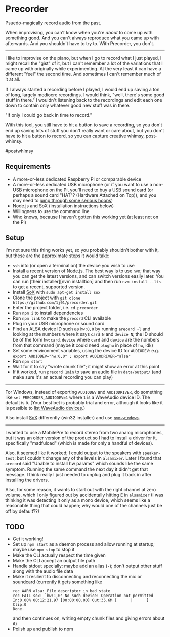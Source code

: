 
# Precorder

Psuedo-magically record audio from the past.

When improvising, you can't know when you're *about* to come up with something good.
And you can't always reproduce what you came up with afterwards.
And you shouldn't have to try to.
With Precorder, you don't.

-----

I like to improvise on the piano,
but when I go to record what I just played,
I might recall the "gist" of it,
but I can't remember a lot of the variations
that I came up with originally while experimenting.
At the very least it can have a different "feel" the second time.
And sometimes I can't remember much of it at all.

If I always started a recording before I played,
I would end up saving a ton of long, largely  mediocre recordings.
I would think, "well, there's some good stuff in there."
I wouldn't listening back to the recordings and edit each one down to contain only whatever good new stuff was in there.

"If only I could go back in time to record."

With this tool, you still have to hit a button to save a recording,
so you don't end up saving lots of stuff you don't really want or care about,
but you don't have to hit a button to record,
so you can capture creative whimsy, post-whimsy.

\#postwhimsy


## Requirements

* A more-or-less dedicated Raspberry Pi or comparable device
* A more-or-less dedicated USB microphone
(or if you want to use a non-USB microphone on the Pi,
you'll need to buy a USB sound card (or perhaps a sound card "HAT"? (Hardware Attached on Top)),
and you may need to [jump through some serious hoops](http://www.g7smy.co.uk/2013/08/recording-sound-on-the-raspberry-pi/))
* Node.js and SoX (installation instructions below)
* Willingness to use the command line
* Who knows, because I haven't gotten this working yet (at least not on the Pi)


## Setup

I'm not sure this thing works yet, so you probably shouldn't bother with it,
but these are the approximate steps it would take:

* `ssh` into (or open a terminal on) the device you wish to use
* Install a recent version of [Node.js][].
The best way is to use [`nvm`][nvm]; that way you can get the latest versions, and can switch versions easily later.
You can run [their installer][nvm installtion] and then run `nvm install --lts` to get a recent, supported version.
* Install [SoX][] with `sudo apt-get install sox`
* Clone the project with `git clone https://github.com/1j01/precorder.git`
* Enter the project folder, i.e. `cd precorder`
* Run `npm i` to install dependencies
* Run `npm link` to make the `precord` CLI available
* Plug in your USB microphone or sound card
* Find an ALSA device ID such as `hw:0,0`
by running `arecord -l` and looking at the numbers where it says `card N` and `device N`;
the ID should be of the form `hw:card,device` where `card` and `device` are the numbers from that command
(maybe it could need `plughw` in place of `hw`, idk)
* Set some environment variables, using the device ID for `AUDIODEV`:
e.g. `export AUDIODEV="hw:0,0" ; export AUDIODRIVER="alsa"`
* Run `npm start`
* Wait for it to say "wrote chunk file"; it might show an error at this point
* If it worked, run `precord 1min` to save an audio file in `data/output/`
(and make sure it's an actual recording you can play)

-----

For Windows, instead of exporting `AUDIODEV` and `AUDIODRIVER`,
do something like `set PRECORDER_AUDIODEV=1`
where `1` is a WaveAudio device ID.
The default is `0`.
(Your best bet is probably trial and error,
although it looks like it is possible to [list WaveAudio devices](https://stackoverflow.com/a/7890841/2624876).)

Also install [SoX][] differently (win32 installer) and use [`nvm-windows`](https://github.com/coreybutler/nvm-windows).

-----

I wanted to use a MobilePre to record stereo from two analog microphones,
but it was an older version of the product so I had to install a driver for it,
specifically "madfuload" (which is made for only a handful of devices).

Also, it seemed like it worked; I could output to the speakers with `speaker-test`;
but I couldn't change any of the levels in `alsamixer`.
Later I found that `arecord` said "Unable to install hw params" which sounds like the same symptom.
Running the same command the next day it didn't get that message.
I think really I just needed to unplug and plug it back in after installing the drivers.

Also, for some reason, it wants to start out with the right channel at zero volume,
which I only figured out by accidentally hitting <kbd>E</kbd> in `alsamixer`
(I was thinking it was detecting it only as a mono device,
which seems like a reasonable thing that could happen;
why would one of the channels just be off by default??)


## TODO

* Get it working!
* Set up `npm start` as a daemon process and allow running at startup; maybe use `npm stop` to stop it
* Make the CLI actually respect the time given
* Make the CLI accept an output file path
* Handle stdout specially: maybe add an alias (`-`); don't output other stuff along with the audio file data
* Make it resilient to disconnecting and reconnecting the mic or soundcard
	(currently it gets something like
	```
	rec WARN alsa: File descriptor in bad state
	rec FAIL sox: `hw:1,0' No such device: Operation not permitted
	In:0.00% 00:12:21.97 [00:00:00.00] Out:35.6M [      |      ]        Clip:0
	Done.
	```
	and then continues on, writing empty chunk files and giving errors about it)
* Polish up and publish to npm

[Node.js]: https://nodejs.org/
[nvm]: https://github.com/creationix/nvm
[nvm installation]: https://github.com/creationix/nvm#installation
[SoX]: http://sox.sourceforge.net/
